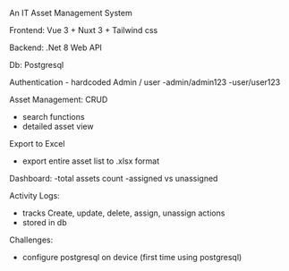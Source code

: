 An IT Asset Management System


Frontend: Vue 3 + Nuxt 3 + Tailwind css

Backend: .Net 8 Web API

Db: Postgresql

Authentication - hardcoded Admin / user 
              -admin/admin123
              -user/user123

Asset Management: CRUD 
- search functions
- detailed asset view

Export to Excel
- export entire asset list to .xlsx format

Dashboard: 
-total assets count 
-assigned vs unassigned 


Activity Logs: 
- tracks Create, update, delete, assign, unassign actions
- stored in db

Challenges: 
- configure postgresql on device (first time using postgresql)
